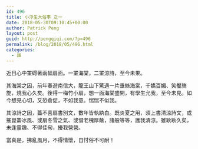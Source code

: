 ```yaml
---
id: 496
title: 小浮生大俗事 之一
date: 2018-05-30T09:10:45+00:00
author: Patrick Peng
layout: post
guid: http://pengqiqi.com/?p=496
permalink: /blog/2018/05/496.html
categories:
  - 雜
---
```

近日心中罣碍著兩幅扇面。一罣海棠，二罣涼詩，至今未果。

其海棠之因，前年春遊南信大，龍王山下驚遇一片垂絲海棠，千嬌百媚、笑靨旖旎，燒我心久矣。後得一梅竹小扇，想一面海棠盛開，有學生允我，至今未見。如今想見心切，又恐倉促，不如我意。惴惴不似我。

其涼詩之因，蓋不喜扇書別文，數年皆執紈白。既炎夏之用，須上書清涼詩文，或搖崑崙冰風、或扇冬雪之氣、或借老槐厚蔭，諸般等等，護我清涼。雖耿耿久矣，未逢靈趣、不得佳句，擾我營營。

當真是，拂亂風月，不得情懷，自忖俗不可耐！